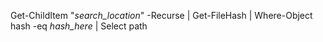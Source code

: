 Get-ChildItem "_search_location_" -Recurse | Get-FileHash | Where-Object hash -eq _hash_here_ | Select path
